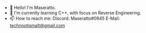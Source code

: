 - 👋 Hello! I'm Maseratto.
- 👀 I'm currently learning C++, with focus on Reverse Engineering.
- 📫 How to reach me:
Discord: Maseratto#0945
E-Mail: technootismalt@gmail.com
